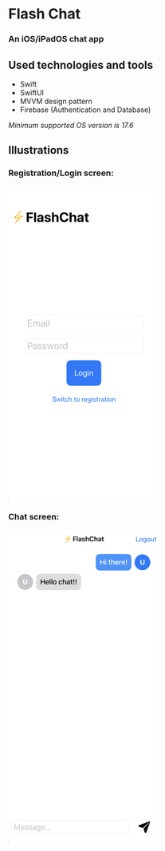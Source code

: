 #  Flash Chat

### An iOS/iPadOS chat app

## Used technologies and tools

- Swift
- SwiftUI
- MVVM design pattern
- Firebase (Authentication and Database)

*Minimum supported OS version is 17.6*

## Illustrations

### Registration/Login screen:

<img src="Documentation/1.png" alt="Start screen" width="300">

### Chat screen:

<img src="Documentation/2.png" alt="Start screen" width="300">
